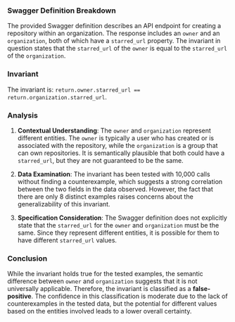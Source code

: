 ### Swagger Definition Breakdown
The provided Swagger definition describes an API endpoint for creating a repository within an organization. The response includes an `owner` and an `organization`, both of which have a `starred_url` property. The invariant in question states that the `starred_url` of the `owner` is equal to the `starred_url` of the `organization`.

### Invariant
The invariant is: `return.owner.starred_url == return.organization.starred_url`.

### Analysis
1. **Contextual Understanding**: The `owner` and `organization` represent different entities. The `owner` is typically a user who has created or is associated with the repository, while the `organization` is a group that can own repositories. It is semantically plausible that both could have a `starred_url`, but they are not guaranteed to be the same.

2. **Data Examination**: The invariant has been tested with 10,000 calls without finding a counterexample, which suggests a strong correlation between the two fields in the data observed. However, the fact that there are only 8 distinct examples raises concerns about the generalizability of this invariant. 

3. **Specification Consideration**: The Swagger definition does not explicitly state that the `starred_url` for the `owner` and `organization` must be the same. Since they represent different entities, it is possible for them to have different `starred_url` values.

### Conclusion
While the invariant holds true for the tested examples, the semantic difference between `owner` and `organization` suggests that it is not universally applicable. Therefore, the invariant is classified as a **false-positive**. The confidence in this classification is moderate due to the lack of counterexamples in the tested data, but the potential for different values based on the entities involved leads to a lower overall certainty.
